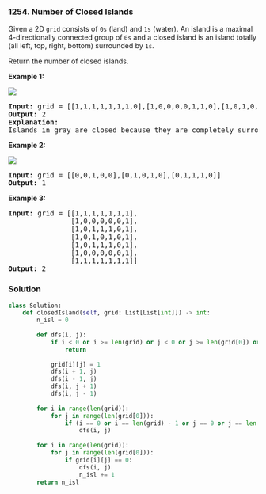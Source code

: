 ### 1254. Number of Closed Islands

Given a 2D `grid` consists of `0s` (land) and `1s` (water).  An island is a maximal 4-directionally connected group of `0s` and a closed island is an island totally (all left, top, right, bottom) surrounded by `1s`.

Return the number of closed islands.

__Example 1:__

<img src="https://assets.leetcode.com/uploads/2019/10/31/sample_3_1610.png"></img>

<pre>
<b>Input:</b> grid = [[1,1,1,1,1,1,1,0],[1,0,0,0,0,1,1,0],[1,0,1,0,1,1,1,0],[1,0,0,0,0,1,0,1],[1,1,1,1,1,1,1,0]]
<b>Output:</b> 2
<b>Explanation:</b> 
Islands in gray are closed because they are completely surrounded by water (group of 1s).
</pre>

__Example 2:__

<img src="https://assets.leetcode.com/uploads/2019/10/31/sample_4_1610.png"></img>

<pre>
<b>Input:</b> grid = [[0,0,1,0,0],[0,1,0,1,0],[0,1,1,1,0]]
<b>Output:</b> 1
</pre>

__Example 3:__

<pre>
<b>Input:</b> grid = [[1,1,1,1,1,1,1],
               [1,0,0,0,0,0,1],
               [1,0,1,1,1,0,1],
               [1,0,1,0,1,0,1],
               [1,0,1,1,1,0,1],
               [1,0,0,0,0,0,1],
               [1,1,1,1,1,1,1]]
<b>Output:</b> 2
</pre>

### Solution

```Python
class Solution:
    def closedIsland(self, grid: List[List[int]]) -> int:
        n_isl = 0
        
        def dfs(i, j):
            if i < 0 or i >= len(grid) or j < 0 or j >= len(grid[0]) or grid[i][j] != 0:
                return 
            
            grid[i][j] = 1
            dfs(i + 1, j)
            dfs(i - 1, j)
            dfs(i, j + 1)
            dfs(i, j - 1)
        
        for i in range(len(grid)):
            for j in range(len(grid[0])):
                if (i == 0 or i == len(grid) - 1 or j == 0 or j == len(grid[0]) - 1) and grid[i][j] == 0:
                    dfs(i, j)
        
        for i in range(len(grid)):
            for j in range(len(grid[0])):
                if grid[i][j] == 0:
                    dfs(i, j)
                    n_isl += 1
        return n_isl
```
